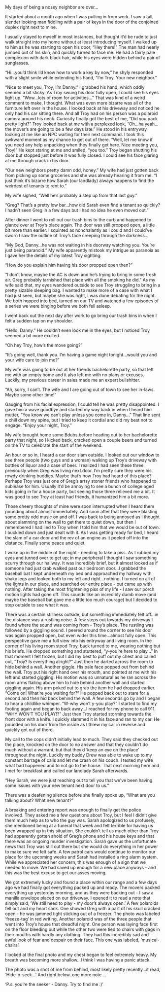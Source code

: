 My days of being a nosey neighbor are over…

It started about a month ago when I was pulling in from work. I saw a tall, slender looking man fiddling with a pair of keys in the door of the conjoined duplex right next to mine. 

I usually stayed to myself in most instances, but thought it’d be rude to just walk straight into my home without at least introducing myself. I walked up to him as he was starting to open his door, “Hey there!” The man had nearly jumped out of his skin, and quickly turned to face me. He had a fairly pale complexion with dark black hair, while his eyes were hidden behind a pair of sunglasses. 

“Hi…you’d think I’d know how to work a key by now,” he shyly responded with a slight smile while extending his hand, “I’m Troy. Your new neighbor.” 

“Nice to meet you, Troy, I’m Danny.” I grabbed his hand, which oddly seemed a bit sticky. As Troy swung his door fully open, I could see his eyes light up. “Wow…lots of room for activities…” That was kind of a weird comment to make, I thought. What was even more bizarre was all of the furniture left over in the house. I looked back at his driveway and noticed he only had his car sitting there. And all Troy had on his person was a polaroid camera around his neck. Curiosity finally got the best of me, “Did you pack pretty light?” Troy looked back at me with a perplexed look, “Oh…ha yeah…the mover’s are going to be a few days late.” He stood in his entryway looking at me like an NPC waiting for their next command. I took this awkward moment as my chance to get out of there. “Well, let me know if you need any help unpacking when they finally get here. Nice meeting you, Troy!” He kept staring at me and smiled, “you too.” Troy began shutting his door but stopped just before it was fully closed. I could see his face glaring at me through crack in his door.

“Our new neighbors pretty damn odd, honey.” My wife had just gotten back from picking up some groceries and she was already hearing it from me. “I just think it’s bizarre how Sarah (our landlady) always happens to find the weirdest of tenants to rent to.” 

My wife sighed, “Well he’s probably a step up from that last guy.” 

“Greg? That’s a pretty low bar…how did Sarah even find a tenant so quickly? I hadn’t seen Greg in a few days but I had no idea he even moved out.”

After dinner I went to roll out our trash bins to the curb and happened to glance over at Troy’s place again. The door was still propped open, a little bit more than earlier. I squinted as nonchalantly as I could and I could’ve sworn I saw the outline of Troy’s face creeping through the darkness… 

“My God, Danny…he was not waiting in his doorway watching you. You’re just being paranoid.” My wife apparently mistook my intrigue as paranoia as I gave her the details of my latest Troy sighting. 

“How do you explain him having his door propped open then?” 

“I don’t know, maybe the AC is down and he’s trying to bring in some fresh air. Greg probably tarnished that place with all the smoking he did.” As my wife said that, my eyes wandered outside to see Troy struggling to bring in a pretty sizable sleeping bag. I wanted to make more of a case with what I had just seen, but maybe she was right, I was done debating for the night. We both hopped into bed, turned on our TV and watched a few episodes of a series we were binging before we both fell asleep.

I went back out the next day after work to go bring our trash bins in when I felt a sudden tap on my shoulder. 

“Hello, Danny.” He couldn’t even look me in the eyes, but I noticed Troy seemed a bit more excited. 

“Oh hey Troy, how’s the move going?” 

“It’s going well, thank you. I’m having a game night tonight…would you and your wife care to join me?” 

My wife was going to be out at her friends bachelorette party, so that left me with an empty home and it also left me with no plans or excuses. Luckily, my previous career in sales made me an expert bullshitter. 

“Ah, sorry, I can’t. The wife and I are going out of town to see her in-laws. Maybe some other time!” 

Gauging from his facial expression, I could tell he was pretty disappointed. I gave him a wave goodbye and started my way back in when I heard him mutter, “You know we can’t play unless you come in, Danny…” That line sent a chill down my spine, but I tried to keep it cordial and did my best not to engage. “Enjoy your night, Troy.” 

My wife brought home some Bdubs before heading out to her bachelorette party that night, so I kicked back, cracked open a couple beers and turned on the TV to celebrate the start of the weekend. 

An hour or so in, I heard a car door slam outside. I looked out our window to see three people (two guys and a woman) walking up Troy’s driveway with bottles of liquor and a case of beer. I realized I had seen these three previously when Greg was living next door. I’m pretty sure they were his rowdy drinking buddies. Maybe that’s how Troy had heard of this place? Perhaps Troy was just one of Greg’s artsy stoner friends who happened to sublease for him. Usually it’d be annoying to see a bunch of college aged kids going in for a house party, but seeing those three relieved me a bit. It was good to see Troy at least had friends, it humanized him a bit more. 

Those cheery thoughts of mine were soon interrupted when I heard them pounding about almost immediately. And soon after that they were blasting some pretty odd music on and off. I was back to being annoyed as I thought about slamming on the wall to get them to quiet down, but then I remembered I had lied to Troy when I told him that we would be out of town. I buckled down and just dealt with it. As I was getting ready for bed, I heard the slam of a car door and the rev of an engine as it peeled off into the distance. Finally some peace and quiet.  

I woke up in the middle of the night - needing to take a piss. As I rubbed my eyes and turned over to get up; in my peripheral I thought I saw something scurry through our hallway. It was incredibly brief, but it almost looked as if someone had just crab walked past our bedroom door…I grabbed the baseball bat I kept underneath my bed and approached my hallway with shaky legs and looked both to my left and right…nothing. I turned on all of the lights in our place, and searched our entire place - but came up with nothing. After taking the most frightening piss of my life - I saw our porch motion lights had gone off. This sounds like an incredibly dumb move (and maybe the baseball bat gave me a little too much courage) but I decided to step outside to see what it was. 

There was a certain stillness outside, but something immediately felt off…in the distance was a rustling noise. A few steps out towards my driveway I found where the sound was coming from - Troy’s place. The rustling was followed by a giggling sound. I peered around the corner to see his door was again propped open, but even wider this time…almost fully open. This perspective gave me a full view into his entryway and living room. In the corner of his living room stood Troy, back turned to me, wearing nothing but his briefs. He dropped something and stuttered, “y-you’re here to play…” In that moment I felt frozen, but I did my best to puff out my chest and called out, “Troy? Is everything alright?” Just then he darted across the room to hide behind a wall. Another giggle. His pale face popped out from behind the wall. Troy put his right hand over his mouth, and pointed at me with his left and started giggling. His motion was so unnatural as he ran across the room arms flailing above him to hide behind another wall and started giggling again. His arm poked out to grab the item he had dropped earlier. “Come on! What’re you waiting for?” He popped back out to stare for a second and then hid back behind the wall. A few seconds go by and I began to hear a childlike whimper. “W-why won’t y-you play?” I started to find my footing again and began to back away…I reached for my phone to call 911. “WHY WON’T YOU PLAY!?” Just then Troy started storming towards the front door with a knife. I quickly slammed it in his face and ran to my car. He pounded on his door from the inside as I threw my car in reverse and quickly got out of there. 

My call to the cops didn’t initially lead to much. They said they checked out the place, knocked on the door to no answer and that they couldn’t do much without a warrant, but that they’d ‘keep an eye on the place’ throughout the night. Luckily my buddy Drew was able to wake up to my constant barrage of calls and let me crash on his couch. I texted my wife what had happened and to not go to the house. That next morning here and I met for breakfast and called our landlady Sarah afterwards. 

“Hey Sarah, we were just reaching out to tell you that we’ve been having some issues with your new tenant next door to us.”

There was a deafening silence before she finally spoke up, “What are you talking about? What new tenant?”

A breaking and entering report was enough to finally get the police involved. They asked me a few questions about Troy, but I feel I didn’t give them much help as to who the guy was. Sarah apologized to us profusely, she mentioned being at a funeral that week and felt terrible for having us been wrapped up in this situation. She couldn’t tell us much other than Troy had apparently gotten ahold of Greg’s phone and his house keys and that there was an ongoing murder investigation. Sarah gave us the unfortunate news that Troy was still out there but she would do everything in her power to make sure we felt safe. A few patrol cars would continue to monitor our place for the upcoming weeks and Sarah had installed a ring alarm system. While we appreciated her concern, this was enough of a sign that we needed to move. We had saved up enough for a new place anyways - and this was the best excuse to get our asses moving. 

We got extremely lucky and found a place within our range and a few days ago we had finally got everything packed up and ready. The movers packed everything up yesterday morning, and as they were backing out - I saw a manilla envelope placed on our driveway. I opened it to read a note that simply said, ‘We still need to play - my door’s always open.’ A few polaroids fell out and my heart sank. One showed Greg with a part of his skull cracked open - he was jammed tight sticking out of a freezer. The photo was labeled ‘freeze-tag’ in red writing. Another polaroid was of the three people that went into Troy’s house that dreadful night. One person was laying face first on the floor bleeding out while the other two were tied to chairs with gags in their mouths with hardly any clothing. They had this incredibly sad and awful look of fear and despair on their face. This one was labeled, ‘musical-chairs’. 

I looked at the final photo and my chest began to feel extremely heavy. My breath was becoming more shallow…I think I was having a panic attack. 

The photo was a shot of me from behind, most likely pretty recently…it read, ‘Hide-n-seek…’ And right below..one more note…. 

‘P.s. you’re the seeker - Danny. Try to find me :)’